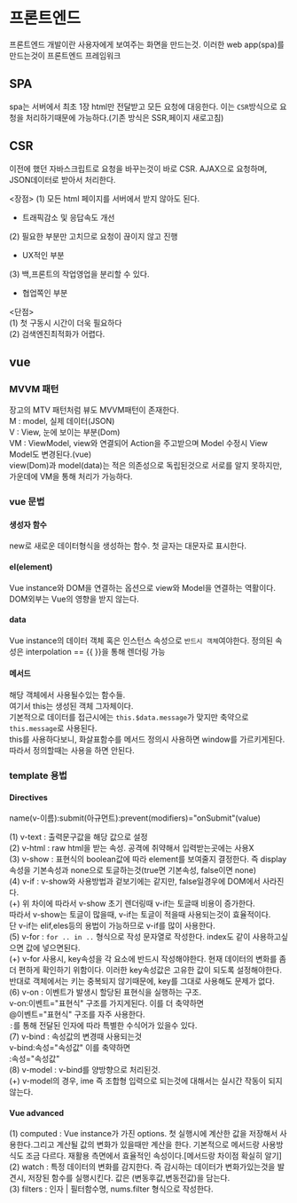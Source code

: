 # 프론트엔드

프론트엔드 개발이란 사용자에게 보여주는 화면을 만드는것. 이러한 web app(spa)를 만드는것이 프론트엔드 프레임워크

## SPA
spa는 서버에서 최초 1장 html만 전달받고 모든 요청에 대응한다. 이는 `CSR`방식으로 요청을 처리하기때문에 가능하다.(기존 방식은 SSR,페이지 새로고침)  

## CSR
이전에 했던 자바스크립트로 요청을 바꾸는것이 바로 CSR. AJAX으로 요청하며, JSON데이터로 받아서 처리한다.

<장점>
(1) 모든 html 페이지를 서버에서 받지 않아도 된다.
- 트래픽감소 및 응답속도 개선  
  
(2) 필요한 부분만 고치므로 요청이 끊이지 않고 진행  
 - UX적인 부분  

(3) 백,프론트의 작업영업을 분리할 수 있다.
 - 협업쪽인 부분

<단점>  
(1) 첫 구동시 시간이 더욱 필요하다  
(2) 검색엔진최적화가 어렵다.  


## vue

### MVVM 패턴
장고의 MTV 패턴처럼 뷰도 MVVM패턴이 존재한다.  
M : model, 실제 데이터(JSON)   
V : View, 눈에 보이는 부분(Dom)  
VM : ViewModel, view와 연결되어 Action을 주고받으며 Model 수정시 View Model도 변경된다.(vue)  
view(Dom)과 model(data)는 적은 의존성으로 독립된것으로 서로를 알지 못하지만, 가운데에 VM을 통해 처리가 가능하다.


### vue 문법

#### 생성자 함수
new로 새로운 데이터형식을 생성하는 함수. 첫 글자는 대문자로 표시한다.

#### el(element)
Vue instance와 DOM을 연결하는 옵션으로 view와 Model을 연결하는 역활이다.
DOM외부는 Vue의 영향을 받지 않는다.

#### data
Vue instance의 데이터 객체 혹은 인스턴스 속성으로 `반드시 객체`여야한다.
정의된 속성은 interpolation == {{ }}을 통해 렌더링 가능

#### 메서드
해당 객체에서 사용될수있는 함수들.  
여기서 this는 생성된 객체 그자체이다.  
기본적으로 데이터를 접근시에는 `this.$data.message`가 맞지만 축약으로 `this.message`로 사용된다.  
this를 사용하다보니, 화살표함수를 메서드 정의시 사용하면 window를 가르키게된다. 따라서 정의할때는 사용을 하면 안된다.

### template 용법
  
  
  
#### Directives
name(v-이름):submit(아규먼트):prevent(modifiers)="onSubmit"(value)  

(1) v-text : 출력문구값을 해당 값으로 설정  
(2) v-html : raw html을 받는 속성. 공격에 취약해서 입력받는곳에는 사용X  
(3) v-show : 표현식의 boolean값에 따라 element를 보여줄지 결정한다. 즉 display속성을 기본속성과 none으로 토글하는것(true면 기본속성, false이면 none)  
(4) v-if : v-show와 사용방법과 겉보기에는 같지만, false일경우에 DOM에서 사라진다.  
(+) 위 차이에 따라서 v-show 초기 렌더링때 v-if는 토글때 비용이 증가한다.  
따라서 v-show는 토글이 많을때, v-if는 토글이 적을때 사용되는것이 효율적이다.  
단 v-if는 elif,eles등의 용법이 가능하므로 v-if를 많이 사용한다.  
(5) v-for : `for .. in ..` 형식으로 작성 문자열로 작성한다. index도 같이 사용하고싶으면 값에 넣으면된다.  
(+) v-for 사용시, key속성을 각 요소에 반드시 작성해야한다. 현재 데이터의 변화를 좀 더 편하게 확인하기 위함이다. 이러한 key속성값은 고유한 값이 되도록 설정해야한다. 반대로 객체에서는 키는 중복되지 않기때문에, key를 그대로 사용해도 문제가 없다.  
(6) v-on : 이벤트가 발생시 할당된 표현식을 실행하는 구조.  
v-on:이벤트="표현식" 구조를 가지게된다. 이를 더 축약하면  
@이벤트="표현식" 구조를 자주 사용한다.  
`:`를 통해 전달된 인자에 따라 특별한 수식어가 있을수 있다.  
(7) v-bind : 속성값의 변경때 사용되는것   
v-bind:속성="속성값" 이를 축약하면  
:속성="속성값"  
(8) v-model : v-bind를 양방향으로 처리된것.  
(+) v-model의 경우, ime 즉 조합형 입력으로 되는것에 대해서는 실시간 작동이 되지않는다.  

#### Vue advanced
(1) computed : Vue instance가 가진 options. 첫 실행시에 계산한 값을 저장해서 사용한다.그리고 계산될 값의 변화가 있을때만 계산을 한다. 기본적으로 메서드랑 사용방식도 조금 다르다. 재활용 측면에서 효율적인 속성이다.[메서드랑 차이점 확실히 알기]  
(2) watch : 특정 데이터의 변화를 감지한다. 즉 감시하는 데이터가 변화가있는것을 발견시, 저장된 함수를 실행시킨다. 값은 (변동후값,변동전값)을 담는다.  
(3) filters : 인자 | 필터함수명, nums.filter 형식으로 작성한다.